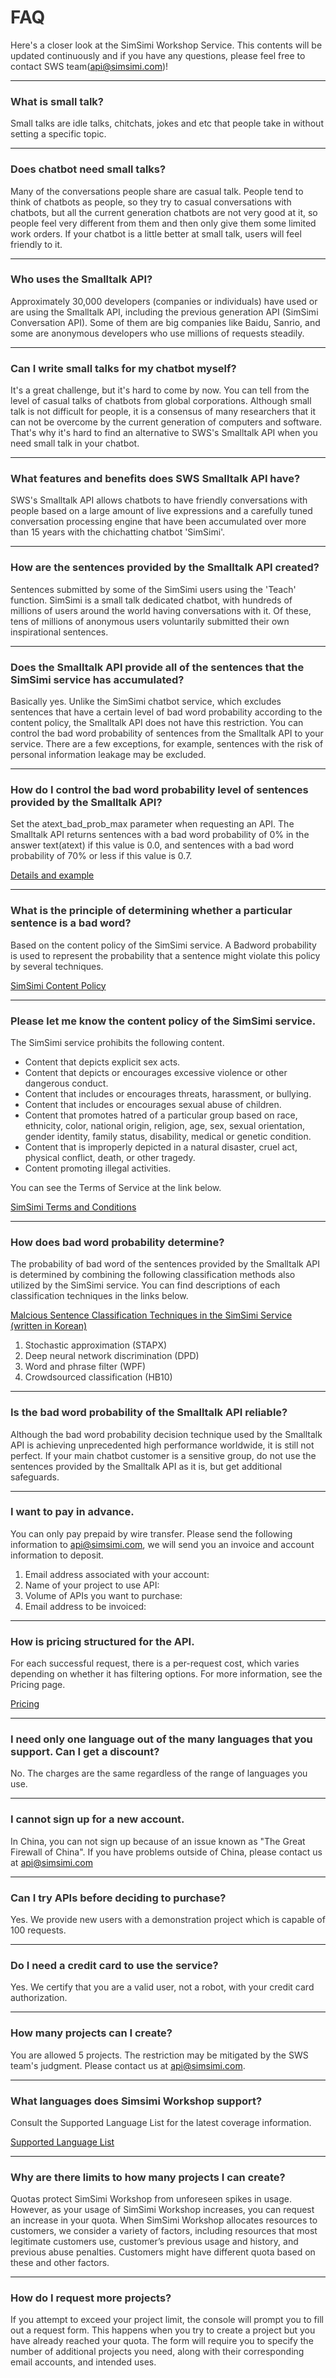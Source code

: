 <style
  type="text/css">
style {color:#ffffff;display:hidden}
h1, h2, h3, h4, h5, h6 {color:#333333;}
p, li {color:#333333}
code {color:#000080;}
</style>

# FAQ
Here's a closer look at the SimSimi Workshop Service. This contents will be updated continuously and if you have any questions, please feel free to contact SWS team(api@simsimi.com)!

---

### What is small talk?
Small talks are idle talks, chitchats, jokes and etc that people take in without setting a specific topic.

---

### Does chatbot need small talks?
Many of the conversations people share are casual talk. People tend to think of chatbots as people, so they try to casual conversations with chatbots, but all the current generation chatbots are not very good at it, so people feel very different from them and then only give them some limited work orders. If your chatbot is a little better at small talk, users will feel friendly to it.

---

### Who uses the Smalltalk API?
Approximately 30,000 developers (companies or individuals) have used or are using the Smalltalk API, including the previous generation API (SimSimi Conversation API). Some of them are big companies like Baidu, Sanrio, and some are anonymous developers who use millions of requests steadily.

---

### Can I write small talks for my chatbot myself?
It's a great challenge, but it's hard to come by now. You can tell from the level of casual talks of chatbots from global corporations. Although small talk is not difficult for people, it is a consensus of many researchers that it can not be overcome by the current generation of computers and software. That's why it's hard to find an alternative to SWS's Smalltalk API when you need small talk in your chatbot.

---

### What features and benefits does SWS Smalltalk API have?
SWS's Smalltalk API allows chatbots to have friendly conversations with people based on a large amount of live expressions and a carefully tuned conversation processing engine that have been accumulated over more than 15 years with the chichatting chatbot 'SimSimi'.

---

### How are the sentences provided by the Smalltalk API created?
Sentences submitted by some of the SimSimi users using the 'Teach' function. SimSimi is a small talk dedicated chatbot, with hundreds of millions of users around the world having conversations with it. Of these, tens of millions of anonymous users voluntarily submitted their own inspirational sentences.

---

### Does the Smalltalk API provide all of the sentences that the SimSimi service has accumulated?
Basically yes. Unlike the SimSimi chatbot service, which excludes sentences that have a certain level of bad word probability according to the content policy, the Smalltalk API does not have this restriction. You can control the bad word probability of sentences from the Smalltalk API to your service. There are a few exceptions, for example, sentences with the risk of personal information leakage may be excluded.

---

### How do I control the bad word probability level of sentences provided by the Smalltalk API?
Set the atext_bad_prob_max parameter when requesting an API. The Smalltalk API returns sentences with a bad word probability of 0% in the answer text(atext) if this value is 0.0, and sentences with a bad word probability of 70% or less if this value is 0.7.

[Details and example](https://workshop.simsimi.com/document#st_filter)

---

### What is the principle of determining whether a particular sentence is a bad word?
Based on the content policy of the SimSimi service. A Badword probability is used to represent the probability that a sentence might violate this policy by several techniques.

[SimSimi Content Policy](http://blog.simsimi.com/2017/04/simsimi-terms-and-conditions.html)

---

### Please let me know the content policy of the SimSimi service.
The SimSimi service prohibits the following content.

- Content that depicts explicit sex acts.
- Content that depicts or encourages excessive violence or other dangerous conduct.
- Content that includes or encourages threats, harassment, or bullying.
- Content that includes or encourages sexual abuse of children.
- Content that promotes hatred of a particular group based on race, ethnicity, color, national origin, religion, age, sex, sexual orientation, gender identity, family status, disability, medical or genetic condition.
- Content that is improperly depicted in a natural disaster, cruel act, physical conflict, death, or other tragedy.
- Content promoting illegal activities.

You can see the Terms of Service at the link below.

[SimSimi Terms and Conditions](https://workshop.simsimi.com/policy/terms)

---

### How does bad word probability determine?
The probability of bad word of the sentences provided by the Smalltalk API is determined by combining the following classification methods also utilized by the SimSimi service. You can find descriptions of each classification techniques in the links below.

[Malcious Sentence Classification Techniques in the SimSimi Service (written in Korean)](http://blog.simsimi.com/2019/03/blog-post.html)

1) Stochastic approximation (STAPX)
2) Deep neural network discrimination (DPD)
3) Word and phrase filter (WPF)
4) Crowdsourced classification (HB10)

---

### Is the bad word probability of the Smalltalk API reliable?
Although the bad word probability decision technique used by the Smalltalk API is achieving unprecedented high performance worldwide, it is still not perfect. If your main chatbot customer is a sensitive group, do not use the sentences provided by the Smalltalk API as it is, but get additional safeguards.

---

### I want to pay in advance.
You can only pay prepaid by wire transfer. Please send the following information to api@simsimi.com, we will send you an invoice and account information to deposit.

1. Email address associated with your account:
2. Name of your project to use API:
3. Volume of APIs you want to purchase:
4. Email address to be invoiced:

---

### How is pricing structured for the API.
For each successful request, there is a per-request cost, which varies depending on whether it has filtering options. For more information, see the Pricing page.

[Pricing](https://workshop.simsimi.com/pricing#pricing_policy)

---

### I need only one language out of the many languages that you support. Can I get a discount?
No. The charges are the same regardless of the range of languages you use.

---

### I cannot sign up for a new account.
In China, you can not sign up because of an issue known as "The Great Firewall of China". If you have problems outside of China, please contact us at api@simsimi.com

---

### Can I try APIs before deciding to purchase?
Yes. We provide new users with a demonstration project which is capable of 100 requests.

---

### Do I need a credit card to use the service?
Yes. We certify that you are a valid user, not a robot, with your credit card authorization.

---

### How many projects can I create?
You are allowed 5 projects. The restriction may be mitigated by the SWS team's judgment. Please contact us at api@simsimi.com.

---

### What languages does Simsimi Workshop support?
Consult the Supported Language List for the latest coverage information.

[Supported Language List](https://workshop.simsimi.com/document#st_lang_code)

---

### Why are there limits to how many projects I can create?
Quotas protect SimSimi Workshop from unforeseen spikes in usage. However, as your usage of SimSimi Workshop increases, you can request an increase in your quota. When SimSimi Workshop allocates resources to customers, we consider a variety of factors, including resources that most legitimate customers use, customer’s previous usage and history, and previous abuse penalties. Customers might have different quota based on these and other factors.

---

### How do I request more projects?
If you attempt to exceed your project limit, the console will prompt you to fill out a request form. This happens when you try to create a project but you have already reached your quota. The form will require you to specify the number of additional projects you need, along with their corresponding email accounts, and intended uses.

